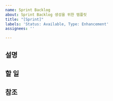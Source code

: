 ```yaml
---
name: Sprint Backlog
about: Sprint Backlog 생성을 위한 템플릿
title: "[Sprint]"
labels: 'Status: Available, Type: Enhancement'
assignees: ''

---
```


## 설명

## 할 일

## 참조
